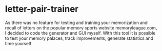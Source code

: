 # letter-pair-trainer
As there was no feature for testing and training your memorization and recall of letters on the popular memory sports website memoryleague.com, I decided to code the generator and GUI myself. With this tool it is possible to test your memory palaces, track improvements, generate statistics and time yourself
